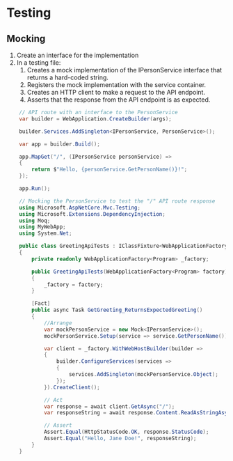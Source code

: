 # Testing

## Mocking
1. Create an interface for the implementation
2. In a testing file:
    1. Creates a mock implementation of the IPersonService interface that returns a hard-coded string.
    2. Registers the mock implementation with the service container.
    3. Creates an HTTP client to make a request to the API endpoint.
    4. Asserts that the response from the API endpoint is as expected.


``` c#
    // API route with an interface to the PersonService
    var builder = WebApplication.CreateBuilder(args);

    builder.Services.AddSingleton<IPersonService, PersonService>();

    var app = builder.Build();

    app.MapGet("/", (IPersonService personService) =>
    {
        return $"Hello, {personService.GetPersonName()}!";
    });

    app.Run();
```

``` c#
    // Mocking the PersonService to test the "/" API route response
    using Microsoft.AspNetCore.Mvc.Testing;
    using Microsoft.Extensions.DependencyInjection;
    using Moq;
    using MyWebApp;
    using System.Net;

    public class GreetingApiTests : IClassFixture<WebApplicationFactory<Program>>
    {
        private readonly WebApplicationFactory<Program> _factory;

        public GreetingApiTests(WebApplicationFactory<Program> factory)
        {
            _factory = factory;
        }

        [Fact]
        public async Task GetGreeting_ReturnsExpectedGreeting()
        {
            //Arrange
            var mockPersonService = new Mock<IPersonService>();
            mockPersonService.Setup(service => service.GetPersonName()).Returns("Jane Doe");

            var client = _factory.WithWebHostBuilder(builder =>
            {
                builder.ConfigureServices(services =>
                {
                    services.AddSingleton(mockPersonService.Object);
                });
            }).CreateClient();

            // Act
            var response = await client.GetAsync("/");
            var responseString = await response.Content.ReadAsStringAsync();

            // Assert
            Assert.Equal(HttpStatusCode.OK, response.StatusCode);
            Assert.Equal("Hello, Jane Doe!", responseString);
        }
    }
```